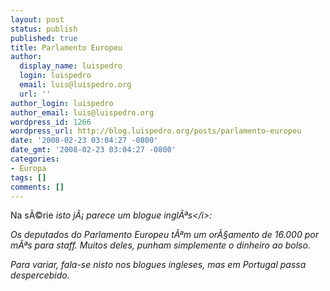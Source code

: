 ```yaml
---
layout: post
status: publish
published: true
title: Parlamento Europeu
author:
  display_name: luispedro
  login: luispedro
  email: luis@luispedro.org
  url: ''
author_login: luispedro
author_email: luis@luispedro.org
wordpress_id: 1266
wordpress_url: http://blog.luispedro.org/posts/parlamento-europeu
date: '2008-02-23 03:04:27 -0800'
date_gmt: '2008-02-23 03:04:27 -0800'
categories:
- Europa
tags: []
comments: []
---
```

<p>Na s&Atilde;&copy;rie <i>isto j&Atilde;&iexcl; parece um blogue ingl&Atilde;&ordf;s<&#47;i>:</p>
<p>Os deputados do Parlamento Europeu t&Atilde;&ordf;m um or&Atilde;&sect;amento de 16.000 por m&Atilde;&ordf;s para staff. Muitos deles, punham simplemente o dinheiro ao bolso.</p>
<p>Para variar, fala-se nisto nos blogues ingleses, mas em Portugal passa despercebido.</p>
